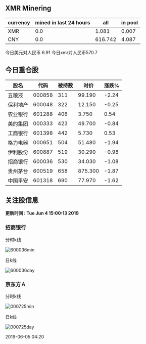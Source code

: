 ## XMR Minering

|currency|mined in last 24 hours|all|in pool|
|---|---|---|---|
|XMR|0.0|1.081|0.007|
|CNY|0.0|616.742|4.087|

今日美元对人民币 6.91	今日xmr对人民币570.7


## 今日重仓股 

|股名|代码|被持数|时价|涨跌%|
|---|---|---|---|---|
|五粮液|000858|311|99.190|-2.24|
|保利地产|600048|322|12.150|-0.25|
|农业银行|601288|406|3.750|0.54|
|美的集团|000333|423|49.700|-0.84|
|工商银行|601398|442|5.730|0.53|
|格力电器|000651|504|51.480|-1.94|
|伊利股份|600887|519|30.290|-0.98|
|招商银行|600036|530|34.030|-1.08|
|贵州茅台|600519|658|875.300|-1.87|
|中国平安|601318|690|77.970|-1.62|

## 关注股信息
**更新时间 : Tue Jun  4 15:00:13 2019**
### 招商银行 
分时k线

![600036min](http://image.sinajs.cn/newchart/min/n/sh600036.gif)

日k线

![600036day](http://image.sinajs.cn/newchart/daily/n/sh600036.gif)

### 京东方Ａ 
分时k线

![000725min](http://image.sinajs.cn/newchart/min/n/sz000725.gif)

日k线

![000725day](http://image.sinajs.cn/newchart/daily/n/sz000725.gif)

2019-06-05 04:20